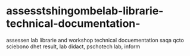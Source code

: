 # assesstshingombelab-librarie-technical-documentation-
assessen lab librarie and workshop technical docuementation saqa qcto sciebono dhet result, lab didact, pschotech lab, inform
